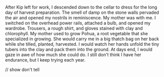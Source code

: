 After Kip left for work, I descended down to the cellar to dress for the long day of harvest preparation. The smell of damp on the stone walls pervaded the air and opened my nostrils in reminiscence. My mother was with me. I switched on the overhead power rails, attached a bulb, and opened my wardrobe. Trousers, a rough shirt, and gloves stained with clay and chlorophyll.
My mother used to grow Pohua, a root vegetable that she specialized in growing. She would carry me in a big thatch bag on her back while she tilled, planted, harvested. I would watch her hands unfold the tiny tubers into the clay and pack them into the ground. At days end, I would gaze in awe of how much she could do. I still don't think I have her endurance, but I keep trying each year.


// show don't tell
